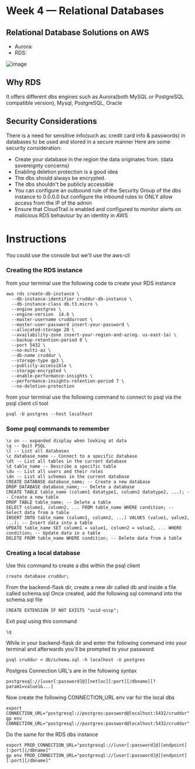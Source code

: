 # Week 4 — Relational Databases

## Relational Database Solutions on AWS
 - Aurora:
 - RDS:
 
 ![image](https://user-images.githubusercontent.com/67550608/232323190-415537c0-0e52-4323-add9-f8c3c73e55b8.png)


## Why RDS
It offers different dbs engines such as Aurora(both MySQL or PostgreSQL compatible version), Mysql, PostgreSQL, Oracle

## Security Considerations
There is a need for sensitive info(such as: credit card info & passwords) in databases to be used and stored in a secure manner
Here are some security consideration:
 - Create your database in the region the data originates from. (data sovereignty concerns)
 - Enabling deletion protection is a good idea
 - The dbs should always be encrypted.
 - The dbs shouldn't be publicly accessible
 - You can configure an outbound rule of the Security Group of the dbs instance to 0.0.0.0 but configure the inbound rules to ONLY allow access from the IP of the admin
 - Ensure that CloudTrail is enabled and configured to monitor alerts on malicious RDS behaviour by an identity in AWS

 # Instructions
 You could use the console but we'll use the aws-cli

### Creating the RDS instance
 from your terminal use the following code to create your RDS instance
 
```
aws rds create-db-instance \
  --db-instance-identifier cruddur-db-instance \
  --db-instance-class db.t3.micro \
  --engine postgres \
  --engine-version  14.6 \
  --master-username cruddurroot \
  --master-user-password insert-your-password \
  --allocated-storage 20 \
  --availability-zone insert-your-region-and-az(eg. us-east-1a) \
  --backup-retention-period 0 \
  --port 5432 \
  --no-multi-az \
  --db-name cruddur \
  --storage-type gp3 \
  --publicly-accessible \
  --storage-encrypted \
  --enable-performance-insights \
  --performance-insights-retention-period 7 \
  --no-deletion-protection
```

from your terminal use the following command to connect to psql via the psql client cli tool
```
psql -U postgres --host localhost
```

### Some psql commands to remember
```
\x on -- expanded display when looking at data
\q -- Quit PSQL
\l -- List all databases
\c database_name -- Connect to a specific database
\dt -- List all tables in the current database
\d table_name -- Describe a specific table
\du -- List all users and their roles
\dn -- List all schemas in the current database
CREATE DATABASE database_name; -- Create a new database
DROP DATABASE database_name; -- Delete a database
CREATE TABLE table_name (column1 datatype1, column2 datatype2, ...); -- Create a new table
DROP TABLE table_name; -- Delete a table
SELECT column1, column2, ... FROM table_name WHERE condition; -- Select data from a table
INSERT INTO table_name (column1, column2, ...) VALUES (value1, value2, ...); -- Insert data into a table
UPDATE table_name SET column1 = value1, column2 = value2, ... WHERE condition; -- Update data in a table
DELETE FROM table_name WHERE condition; -- Delete data from a table
```

### Creating a local database
Use this command to create a dbs within the psql client
```
create database cruddur;
```
From the backend-flask dir, create a new dir called db and inside a file called schema.sql
Once created, add the following sql command into the schema.sql file
```
CREATE EXTENSION IF NOT EXISTS "uuid-ossp";
```

Exit psql using this command
```
\q
```

While in your backend-flask dir and enter the following command into your terminal and afterwards you'll be prompted to your password
```
psql cruddur < db/schema.sql -h localhost -U postgres
```

Postgres Connection URL's are in the following syntax
```
postgresql://[user[:password]@][netloc][:port][/dbname][?param1=value1&...]
```

Now create the following CONNECTION_URL env var for the local dbs
```
export CONNECTION_URL="postgresql://postgres:password@localhost:5432/cruddur"
gp env CONNECTION_URL="postgresql://postgres:password@localhost:5432/cruddur"
```

Do the same for the RDS dbs instance
```
export PROD_CONNECTION_URL="postgresql://[user[:password]@][endpoint][:port][/dbname]"
gp env PROD_CONNECTION_URL="postgresql://[user[:password]@][endpoint][:port][/dbname]"

```



